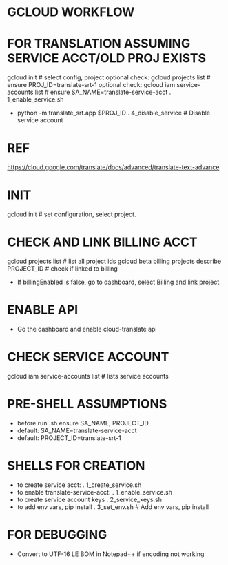 # GCLOUD WORKFLOW

# FOR TRANSLATION ASSUMING SERVICE ACCT/OLD PROJ EXISTS
gcloud init  # select config, project
optional check: gcloud projects list # ensure PROJ_ID=translate-srt-1
optional check: gcloud iam service-accounts list # ensure SA_NAME=translate-service-acct
. 1_enable_service.sh
- python -m translate_srt.app $PROJ_ID
. 4_disable_service # Disable service account


# REF
https://cloud.google.com/translate/docs/advanced/translate-text-advance

# INIT
gcloud init  # set configuration, select project.

# CHECK AND LINK BILLING ACCT
gcloud projects list # list all project ids
gcloud beta billing projects describe PROJECT_ID  # check if linked to billing
- If billingEnabled is false, go to dashboard, select Billing and link project.

# ENABLE API
- Go the dashboard and enable cloud-translate api

# CHECK SERVICE ACCOUNT
gcloud iam service-accounts list  # lists service accounts

# PRE-SHELL ASSUMPTIONS
- before run .sh ensure SA_NAME, PROJECT_ID
- default: SA_NAME=translate-service-acct
- default: PROJECT_ID=translate-srt-1

# SHELLS FOR CREATION
- to create service acct:
    . 1_create_service.sh
- to enable translate-service-acct:
    . 1_enable_service.sh
- to create service account keys
    . 2_service_keys.sh
- to add env vars, pip install
    . 3_set_env.sh # Add env vars, pip install

# FOR DEBUGGING
- Convert to UTF-16 LE BOM in Notepad++ if encoding not working



